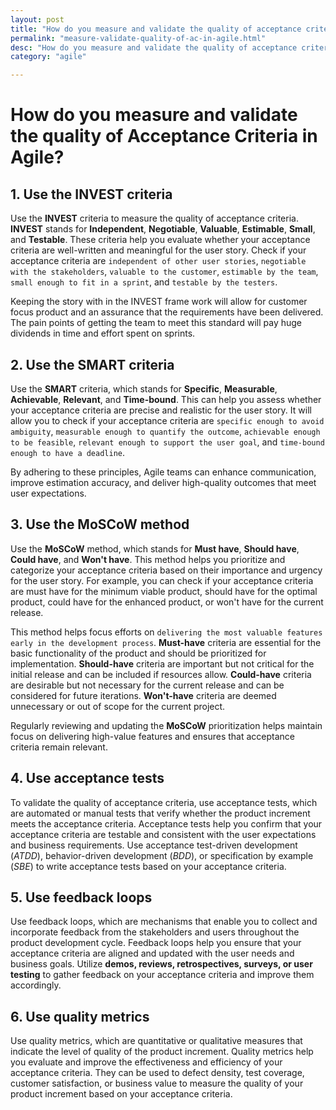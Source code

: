 ```yaml
---
layout: post
title: "How do you measure and validate the quality of acceptance criteria in agile?"
permalink: "measure-validate-quality-of-ac-in-agile.html"
desc: "How do you measure and validate the quality of acceptance criteria in agile?"
category: "agile"

---
```


# How do you measure and validate the quality of Acceptance Criteria in Agile?

## 1. Use the INVEST criteria

Use the **INVEST** criteria to measure the quality of acceptance criteria. **INVEST** stands for **Independent**, **Negotiable**, **Valuable**, **Estimable**, **Small**, and **Testable**. These criteria help you evaluate whether your acceptance criteria are well-written and meaningful for the user story. Check if your acceptance criteria are `independent of other user stories`, `negotiable with the stakeholders`, `valuable to the customer`, `estimable by the team`, `small enough to fit in a sprint`, and `testable by the testers`.

Keeping the story with in the INVEST frame work will allow for customer focus product and an assurance that the requirements have been delivered. The pain points of getting the team to meet this standard will pay huge dividends in time and effort spent on sprints.

## 2. Use the SMART criteria

Use the **SMART** criteria, which stands for **Specific**, **Measurable**, **Achievable**, **Relevant**, and **Time-bound**. This can help you assess whether your acceptance criteria are precise and realistic for the user story. It will allow you to check if your acceptance criteria are `specific enough to avoid ambiguity`, `measurable enough to quantify the outcome`, `achievable enough to be feasible`, `relevant enough to support the user goal`, and `time-bound enough to have a deadline`.

By adhering to these principles, Agile teams can enhance communication, improve estimation accuracy, and deliver high-quality outcomes that meet user expectations.

## 3. Use the MoSCoW method

Use the **MoSCoW** method, which stands for **Must have**, **Should have**, **Could have**, and **Won't have**. This method helps you prioritize and categorize your acceptance criteria based on their importance and urgency for the user story. For example, you can check if your acceptance criteria are must have for the minimum viable product, should have for the optimal product, could have for the enhanced product, or won't have for the current release.

This method helps focus efforts on `delivering the most valuable features early in the development process`. **Must-have** criteria are essential for the basic functionality of the product and should be prioritized for implementation. **Should-have** criteria are important but not critical for the initial release and can be included if resources allow. **Could-have** criteria are desirable but not necessary for the current release and can be considered for future iterations. **Won't-have** criteria are deemed unnecessary or out of scope for the current project. 

Regularly reviewing and updating the **MoSCoW** prioritization helps maintain focus on delivering high-value features and ensures that acceptance criteria remain relevant.

## 4. Use acceptance tests

To validate the quality of acceptance criteria, use acceptance tests, which are automated or manual tests that verify whether the product increment meets the acceptance criteria. Acceptance tests help you confirm that your acceptance criteria are testable and consistent with the user expectations and business requirements. Use acceptance test-driven development (*ATDD*), behavior-driven development (*BDD*), or specification by example (*SBE*) to write acceptance tests based on your acceptance criteria.

## 5. Use feedback loops

Use feedback loops, which are mechanisms that enable you to collect and incorporate feedback from the stakeholders and users throughout the product development cycle. Feedback loops help you ensure that your acceptance criteria are aligned and updated with the user needs and business goals. Utilize **demos, reviews, retrospectives, surveys, or user testing** to gather feedback on your acceptance criteria and improve them accordingly.

## 6. Use quality metrics

Use quality metrics, which are quantitative or qualitative measures that indicate the level of quality of the product increment. Quality metrics help you evaluate and improve the effectiveness and efficiency of your acceptance criteria. They can be used to defect density, test coverage, customer satisfaction, or business value to measure the quality of your product increment based on your acceptance criteria.